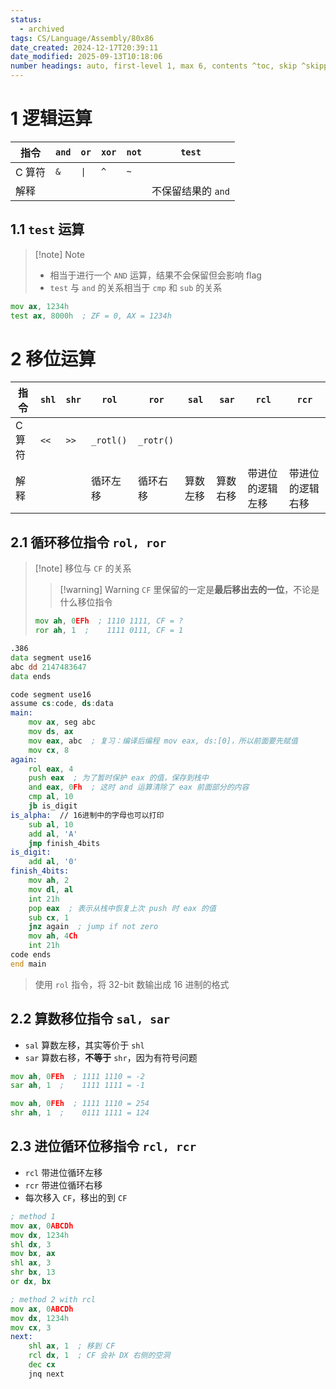 ```yaml
---
status:
  - archived
tags: CS/Language/Assembly/80x86
date_created: 2024-12-17T20:39:11
date_modified: 2025-09-13T10:18:06
number headings: auto, first-level 1, max 6, contents ^toc, skip ^skipped, 1.1
---
```


# 1 逻辑运算

| 指令   | `and` | `or` | `xor` | `not` | `test`       |
| ---- | ----- | ---- | ----- | ----- | ------------ |
| C 算符 | `&`   | `\|` | `^`   | `~`   |              |
| 解释   |       |      |       |       | 不保留结果的 `and` |

## 1.1 `test` 运算

> [!note] Note
> - 相当于进行一个 `AND` 运算，结果不会保留但会影响 flag
> - `test` 与 `and` 的关系相当于 `cmp` 和 `sub` 的关系

```asm title="test"
mov ax, 1234h
test ax, 8000h  ; ZF = 0, AX = 1234h
```

# 2 移位运算

| 指令   | `shl` | `shr` | `rol`     | `ror`     | `sal` | `sar` | `rcl`    | `rcr`    |
| ---- | ----- | ----- | --------- | --------- | ----- | ----- | -------- | -------- |
| C 算符 | `<<`  | `>>`  | `_rotl()` | `_rotr()` |       |       |          |          |
| 解释   |       |       | 循环左移      | 循环右移      | 算数左移  | 算数右移  | 带进位的逻辑左移 | 带进位的逻辑右移 |

## 2.1 循环移位指令 `rol, ror`

> [!note] 移位与 `CF` 的关系
> > [!warning] Warning
> > `CF` 里保留的一定是**最后移出去的一位**，不论是什么移位指令
>
> ```asm title="shift - CF"
> mov ah, 0EFh  ; 1110 1111, CF = ?
> ror ah, 1  ;    1111 0111, CF = 1
> ```

```asm title="printf()" hl=15,29
.386
data segment use16
abc dd 2147483647
data ends

code segment use16
assume cs:code, ds:data
main:
	mov ax, seg abc
	mov ds, ax
	mov eax, abc  ; 复习：编译后编程 mov eax, ds:[0]，所以前面要先赋值
	mov cx, 8
again:
	rol eax, 4
	push eax  ; 为了暂时保护 eax 的值，保存到栈中
	and eax, 0Fh  ; 这时 and 运算清除了 eax 前面部分的内容
	cmp al, 10
	jb is_digit
is_alpha:  // 16进制中的字母也可以打印
	sub al, 10
	add al, 'A'
	jmp finish_4bits
is_digit:
	add al, '0'
finish_4bits:
	mov ah, 2
	mov dl, al
	int 21h
	pop eax  ; 表示从栈中恢复上次 push 时 eax 的值
	sub cx, 1
	jnz again  ; jump if not zero
	mov ah, 4Ch
	int 21h
code ends
end main
```

> 使用 `rol` 指令，将 32-bit 数输出成 16 进制的格式

## 2.2 算数移位指令 `sal, sar`

- `sal` 算数左移，其实等价于 `shl`
- `sar` 算数右移，**不等于** `shr`，因为有符号问题

```asm title="arithmetic shift"
mov ah, 0FEh  ; 1111 1110 = -2
sar ah, 1  ;    1111 1111 = -1

mov ah, 0FEh  ; 1111 1110 = 254
shr ah, 1  ;    0111 1111 = 124
```

## 2.3 进位循环位移指令 `rcl, rcr`

- `rcl` 带进位循环左移
- `rcr` 带进位循环右移
- 每次移入 `CF`，移出的到 `CF`

```asm title="shift 1234ABCDh left 3 bit without 32-bit reg"
; method 1
mov ax, 0ABCDh
mov dx, 1234h
shl dx, 3
mov bx, ax
shl ax, 3
shr bx, 13
or dx, bx

; method 2 with rcl
mov ax, 0ABCDh
mov dx, 1234h
mov cx, 3
next:
	shl ax, 1  ; 移到 CF
	rcl dx, 1  ; CF 会补 DX 右侧的空洞
	dec cx
	jnq next
```
